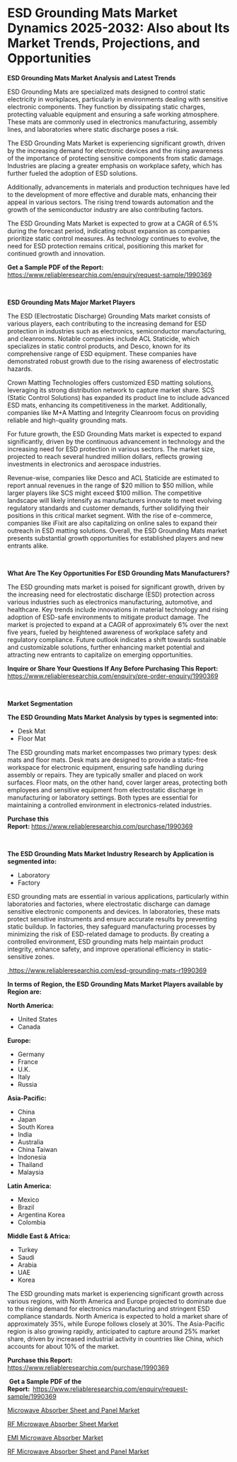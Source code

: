<p><h1>ESD Grounding Mats Market Dynamics 2025-2032: Also about Its Market Trends, Projections, and Opportunities</h1></p><p><strong>ESD Grounding Mats Market Analysis and Latest Trends</strong></p>
<p><p>ESD Grounding Mats are specialized mats designed to control static electricity in workplaces, particularly in environments dealing with sensitive electronic components. They function by dissipating static charges, protecting valuable equipment and ensuring a safe working atmosphere. These mats are commonly used in electronics manufacturing, assembly lines, and laboratories where static discharge poses a risk.</p><p>The ESD Grounding Mats Market is experiencing significant growth, driven by the increasing demand for electronic devices and the rising awareness of the importance of protecting sensitive components from static damage. Industries are placing a greater emphasis on workplace safety, which has further fueled the adoption of ESD solutions. </p><p>Additionally, advancements in materials and production techniques have led to the development of more effective and durable mats, enhancing their appeal in various sectors. The rising trend towards automation and the growth of the semiconductor industry are also contributing factors. </p><p>The ESD Grounding Mats Market is expected to grow at a CAGR of 6.5% during the forecast period, indicating robust expansion as companies prioritize static control measures. As technology continues to evolve, the need for ESD protection remains critical, positioning this market for continued growth and innovation.</p></p>
<p><strong>Get a Sample PDF of the Report:&nbsp;</strong> <a href="https://www.reliableresearchiq.com/enquiry/request-sample/1990369?utm_campaign=1088&utm_medium=2&utm_source=Github&utm_content=ia&utm_term=10022025&utm_id=esd-grounding-mats">https://www.reliableresearchiq.com/enquiry/request-sample/1990369</a></p>
<p>&nbsp;</p>
<p><strong>ESD Grounding Mats Major Market Players</strong></p>
<p><p>The ESD (Electrostatic Discharge) Grounding Mats market consists of various players, each contributing to the increasing demand for ESD protection in industries such as electronics, semiconductor manufacturing, and cleanrooms. Notable companies include ACL Staticide, which specializes in static control products, and Desco, known for its comprehensive range of ESD equipment. These companies have demonstrated robust growth due to the rising awareness of electrostatic hazards.</p><p>Crown Matting Technologies offers customized ESD matting solutions, leveraging its strong distribution network to capture market share. SCS (Static Control Solutions) has expanded its product line to include advanced ESD mats, enhancing its competitiveness in the market. Additionally, companies like M+A Matting and Integrity Cleanroom focus on providing reliable and high-quality grounding mats.</p><p>For future growth, the ESD Grounding Mats market is expected to expand significantly, driven by the continuous advancement in technology and the increasing need for ESD protection in various sectors. The market size, projected to reach several hundred million dollars, reflects growing investments in electronics and aerospace industries.</p><p>Revenue-wise, companies like Desco and ACL Staticide are estimated to report annual revenues in the range of $20 million to $50 million, while larger players like SCS might exceed $100 million. The competitive landscape will likely intensify as manufacturers innovate to meet evolving regulatory standards and customer demands, further solidifying their positions in this critical market segment. With the rise of e-commerce, companies like iFixit are also capitalizing on online sales to expand their outreach in ESD matting solutions. Overall, the ESD Grounding Mats market presents substantial growth opportunities for established players and new entrants alike.</p></p>
<p>&nbsp;</p>
<p><strong>What Are The Key Opportunities For ESD Grounding Mats Manufacturers?</strong></p>
<p><p>The ESD grounding mats market is poised for significant growth, driven by the increasing need for electrostatic discharge (ESD) protection across various industries such as electronics manufacturing, automotive, and healthcare. Key trends include innovations in material technology and rising adoption of ESD-safe environments to mitigate product damage. The market is projected to expand at a CAGR of approximately 6% over the next five years, fueled by heightened awareness of workplace safety and regulatory compliance. Future outlook indicates a shift towards sustainable and customizable solutions, further enhancing market potential and attracting new entrants to capitalize on emerging opportunities.</p></p>
<p><strong>Inquire or Share Your Questions If Any Before Purchasing This Report:</strong> <a href="https://www.reliableresearchiq.com/enquiry/pre-order-enquiry/1990369?utm_campaign=1088&utm_medium=2&utm_source=Github&utm_content=ia&utm_term=10022025&utm_id=esd-grounding-mats">https://www.reliableresearchiq.com/enquiry/pre-order-enquiry/1990369</a></p>
<p>&nbsp;</p>
<p><strong>Market Segmentation</strong></p>
<p><strong>The ESD Grounding Mats Market Analysis by types is segmented into:</strong></p>
<p><ul><li>Desk Mat</li><li>Floor Mat</li></ul></p>
<p><p>The ESD grounding mats market encompasses two primary types: desk mats and floor mats. Desk mats are designed to provide a static-free workspace for electronic equipment, ensuring safe handling during assembly or repairs. They are typically smaller and placed on work surfaces. Floor mats, on the other hand, cover larger areas, protecting both employees and sensitive equipment from electrostatic discharge in manufacturing or laboratory settings. Both types are essential for maintaining a controlled environment in electronics-related industries.</p></p>
<p><strong>Purchase this Report:&nbsp;</strong><a href="https://www.reliableresearchiq.com/purchase/1990369?utm_campaign=1088&utm_medium=2&utm_source=Github&utm_content=ia&utm_term=10022025&utm_id=esd-grounding-mats">https://www.reliableresearchiq.com/purchase/1990369</a></p>
<p>&nbsp;</p>
<p><strong>The ESD Grounding Mats Market Industry Research by Application is segmented into:</strong></p>
<p><ul><li>Laboratory</li><li>Factory</li></ul></p>
<p><p>ESD grounding mats are essential in various applications, particularly within laboratories and factories, where electrostatic discharge can damage sensitive electronic components and devices. In laboratories, these mats protect sensitive instruments and ensure accurate results by preventing static buildup. In factories, they safeguard manufacturing processes by minimizing the risk of ESD-related damage to products. By creating a controlled environment, ESD grounding mats help maintain product integrity, enhance safety, and improve operational efficiency in static-sensitive zones.</p></p>
<p><a href="https://www.reliableresearchiq.com/esd-grounding-mats-r1990369?utm_campaign=1088&utm_medium=2&utm_source=Github&utm_content=ia&utm_term=10022025&utm_id=esd-grounding-mats">&nbsp;https://www.reliableresearchiq.com/esd-grounding-mats-r1990369</a></p>
<p><strong>In terms of Region, the ESD Grounding Mats Market Players available by Region are:</strong></p>
<p>
    <p> <strong> North America: </strong>
        <ul>
            <li>United States</li>
            <li>Canada</li>
        </ul>
        </p> 
    <p> <strong> Europe: </strong>
        <ul>
            <li>Germany</li>
            <li>France</li>
            <li>U.K.</li>
            <li>Italy</li>
            <li>Russia</li>
        </ul>
        </p> 
    <p> <strong> Asia-Pacific: </strong>
        <ul>
            <li>China</li>
            <li>Japan</li>
            <li>South Korea</li>
            <li>India</li>
            <li>Australia</li>
            <li>China Taiwan</li>
            <li>Indonesia</li>
            <li>Thailand</li>
            <li>Malaysia</li>
        </ul>
        </p> 
    <p> <strong> Latin America: </strong>
        <ul>
            <li>Mexico</li>
            <li>Brazil</li>
            <li>Argentina Korea</li>
            <li>Colombia</li>
        </ul>
        </p> 
    <p> <strong> Middle East & Africa: </strong>
        <ul>
            <li>Turkey</li>
            <li>Saudi</li>
            <li>Arabia</li>
            <li>UAE</li>
            <li>Korea</li>
        </ul>
    </p>
    </p>
<p><p>The ESD grounding mats market is experiencing significant growth across various regions, with North America and Europe projected to dominate due to the rising demand for electronics manufacturing and stringent ESD compliance standards. North America is expected to hold a market share of approximately 35%, while Europe follows closely at 30%. The Asia-Pacific region is also growing rapidly, anticipated to capture around 25% market share, driven by increased industrial activity in countries like China, which accounts for about 10% of the market.</p></p>
<p><strong>Purchase this Report: </strong><a href="https://www.reliableresearchiq.com/purchase/1990369?utm_campaign=1088&utm_medium=2&utm_source=Github&utm_content=ia&utm_term=10022025&utm_id=esd-grounding-mats">https://www.reliableresearchiq.com/purchase/1990369</a></p>
<p>&nbsp;<strong>Get a Sample PDF of the Report:&nbsp;&nbsp;</strong><a href="https://www.reliableresearchiq.com/enquiry/request-sample/1990369?utm_campaign=1088&utm_medium=2&utm_source=Github&utm_content=ia&utm_term=10022025&utm_id=esd-grounding-mats">https://www.reliableresearchiq.com/enquiry/request-sample/1990369</a></p>
<p><strong></strong></p>
<p><p><a href="https://github.com/parissqabaka3/Market-Research-Report-List-1/blob/main/microwave-absorber-sheet-and-panel-market.md?utm_campaign=1088&utm_medium=2&utm_source=Github&utm_content=ia&utm_term=10022025&utm_id=esd-grounding-mats">Microwave Absorber Sheet and Panel Market</a></p><p><a href="https://github.com/urticagebbia/Market-Research-Report-List-1/blob/main/rf-microwave-absorber-sheet-market.md?utm_campaign=1088&utm_medium=2&utm_source=Github&utm_content=ia&utm_term=10022025&utm_id=esd-grounding-mats">RF Microwave Absorber Sheet Market</a></p><p><a href="https://github.com/thuaaduriim/Market-Research-Report-List-1/blob/main/emi-microwave-absorber-market.md?utm_campaign=1088&utm_medium=2&utm_source=Github&utm_content=ia&utm_term=10022025&utm_id=esd-grounding-mats">EMI Microwave Absorber Market</a></p><p><a href="https://github.com/poznerfulden73/Market-Research-Report-List-1/blob/main/rf-microwave-absorber-sheet-and-panel-market.md?utm_campaign=1088&utm_medium=2&utm_source=Github&utm_content=ia&utm_term=10022025&utm_id=esd-grounding-mats">RF Microwave Absorber Sheet and Panel Market</a></p></p>